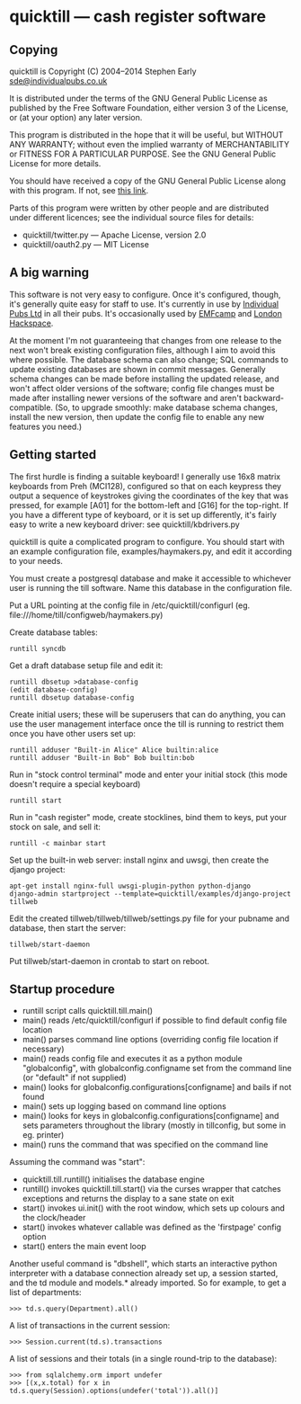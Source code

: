 quicktill — cash register software
==================================

Copying
-------

quicktill is Copyright (C) 2004–2014 Stephen Early <sde@individualpubs.co.uk>

It is distributed under the terms of the GNU General Public License
as published by the Free Software Foundation, either version 3
of the License, or (at your option) any later version.

This program is distributed in the hope that it will be useful, but
WITHOUT ANY WARRANTY; without even the implied warranty of
MERCHANTABILITY or FITNESS FOR A PARTICULAR PURPOSE.  See the GNU
General Public License for more details.

You should have received a copy of the GNU General Public License
along with this program.  If not, see [this
link](http://www.gnu.org/licenses/).

Parts of this program were written by other people and are distributed
under different licences; see the individual source files for details:
 - quicktill/twitter.py — Apache License, version 2.0
 - quicktill/oauth2.py — MIT License

A big warning
-------------

This software is not very easy to configure.  Once it's configured,
though, it's generally quite easy for staff to use.  It's currently in
use by [Individual Pubs Ltd](https://www.individualpubs.co.uk/) in all
their pubs.  It's occasionally used by
[EMFcamp](https://www.emfcamp.org/) and [London
Hackspace](https://london.hackspace.org.uk/).

At the moment I'm not guaranteeing that changes from one release to
the next won't break existing configuration files, although I aim to
avoid this where possible.  The database schema can also change; SQL
commands to update existing databases are shown in commit messages.
Generally schema changes can be made before installing the updated
release, and won't affect older versions of the software; config file
changes must be made after installing newer versions of the software
and aren't backward-compatible.  (So, to upgrade smoothly: make
database schema changes, install the new version, then update the
config file to enable any new features you need.)

Getting started
---------------

The first hurdle is finding a suitable keyboard!  I generally use 16x8
matrix keyboards from Preh (MCI128), configured so that on each
keypress they output a sequence of keystrokes giving the coordinates
of the key that was pressed, for example [A01] for the bottom-left and
[G16] for the top-right.  If you have a different type of keyboard, or
it is set up differently, it's fairly easy to write a new keyboard
driver: see quicktill/kbdrivers.py

quicktill is quite a complicated program to configure.  You should
start with an example configuration file, examples/haymakers.py, and
edit it according to your needs.

You must create a postgresql database and make it accessible to
whichever user is running the till software.  Name this database in
the configuration file.

Put a URL pointing at the config file in /etc/quicktill/configurl
(eg. file:///home/till/configweb/haymakers.py)

Create database tables:

    runtill syncdb

Get a draft database setup file and edit it:

    runtill dbsetup >database-config
    (edit database-config)
    runtill dbsetup database-config

Create initial users; these will be superusers that can do anything,
you can use the user management interface once the till is running to
restrict them once you have other users set up:

    runtill adduser "Built-in Alice" Alice builtin:alice
    runtill adduser "Built-in Bob" Bob builtin:bob

Run in "stock control terminal" mode and enter your initial stock
(this mode doesn't require a special keyboard)

    runtill start

Run in "cash register" mode, create stocklines, bind them to keys, put
your stock on sale, and sell it:

    runtill -c mainbar start

Set up the built-in web server: install nginx and uwsgi, then create
the django project:

    apt-get install nginx-full uwsgi-plugin-python python-django
    django-admin startproject --template=quicktill/examples/django-project tillweb

Edit the created tillweb/tillweb/tillweb/settings.py file for your
pubname and database, then start the server:

    tillweb/start-daemon

Put tillweb/start-daemon in crontab to start on reboot.

Startup procedure
-----------------

 - runtill script calls quicktill.till.main()
 - main() reads /etc/quicktill/configurl if possible to find default config file location
 - main() parses command line options (overriding config file location if necessary)
 - main() reads config file and executes it as a python module "globalconfig", with
   globalconfig.configname set from the command line (or "default" if not supplied)
 - main() looks for globalconfig.configurations[configname] and bails if not found
 - main() sets up logging based on command line options
 - main() looks for keys in globalconfig.configurations[configname] and sets parameters
   throughout the library (mostly in tillconfig, but some in eg. printer)
 - main() runs the command that was specified on the command line

Assuming the command was "start":

 - quicktill.till.runtill() initialises the database engine
 - runtill() invokes quicktill.till.start() via the curses wrapper that catches exceptions
   and returns the display to a sane state on exit
 - start() invokes ui.init() with the root window, which sets up colours and the clock/header
 - start() invokes whatever callable was defined as the 'firstpage' config option
 - start() enters the main event loop

Another useful command is "dbshell", which starts an interactive
python interpreter with a database connection already set up, a
session started, and the td module and models.* already imported.  So
for example, to get a list of departments:

    >>> td.s.query(Department).all()

A list of transactions in the current session:

    >>> Session.current(td.s).transactions

A list of sessions and their totals (in a single round-trip to the
database):

    >>> from sqlalchemy.orm import undefer
    >>> [(x,x.total) for x in td.s.query(Session).options(undefer('total')).all()]
